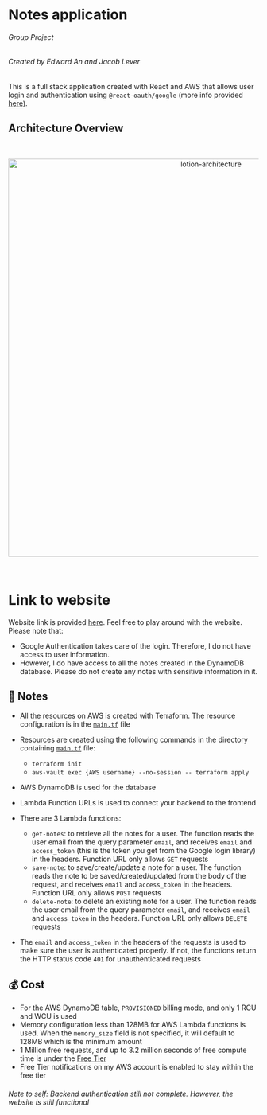 # Notes application

###### Group Project

###### Created by Edward An and Jacob Lever

This is a full stack application created with React and AWS that allows user login and authentication using `@react-oauth/google` (more info provided [here](https://blog.logrocket.com/guide-adding-google-login-react-app/)).

## Architecture Overview

<br/>
<p align="center">
  <img src="https://res.cloudinary.com/mkf/image/upload/v1678683690/ENSF-381/labs/lotion-backedn_djxhiv.svg" alt="lotion-architecture" width="800"/>
</p>
<br/>

# Link to website

Website link is provided [here](https://eddies-note-application.netlify.app/notes).
Feel free to play around with the website.
Please note that:

- Google Authentication takes care of the login. Therefore, I do not have access to user information.
- However, I do have access to all the notes created in the DynamoDB database. Please do not create any notes with sensitive information in it.

## :page_with_curl: Notes

- All the resources on AWS is created with Terraform. The resource configuration is in the [`main.tf`](infra/main.tf) file
- Resources are created using the following commands in the directory containing [`main.tf`](infra/main.tf) file:
  - `terraform init`
  - `aws-vault exec {AWS username} --no-session -- terraform apply`
- AWS DynamoDB is used for the database
- Lambda Function URLs is used to connect your backend to the frontend
- There are 3 Lambda functions:

  - `get-notes`: to retrieve all the notes for a user. The function reads the user email from the query parameter `email`, and receives `email` and `access_token` (this is the token you get from the Google login library) in the headers. Function URL only allows `GET` requests
  - `save-note`: to save/create/update a note for a user. The function reads the note to be saved/created/updated from the body of the request, and receives `email` and `access_token` in the headers. Function URL only allows `POST` requests
  - `delete-note`: to delete an existing note for a user. The function reads the user email from the query parameter `email`, and receives `email` and `access_token` in the headers. Function URL only allows `DELETE` requests

- The `email` and `access_token` in the headers of the requests is used to make sure the user is authenticated properly. If not, the functions return the HTTP status code `401` for unauthenticated requests

## :moneybag: Cost

- For the AWS DynamoDB table, `PROVISIONED` billing mode, and only 1 RCU and WCU is used
- Memory configuration less than 128MB for AWS Lambda functions is used. When the `memory_size` field is not specified, it will default to 128MB which is the minimum amount
- 1 Million free requests, and up to 3.2 million seconds of free compute time is under the [Free Tier](https://aws.amazon.com/free/)
- Free Tier notifications on my AWS account is enabled to stay within the free tier

###### Note to self: Backend authentication still not complete. However, the website is still functional
